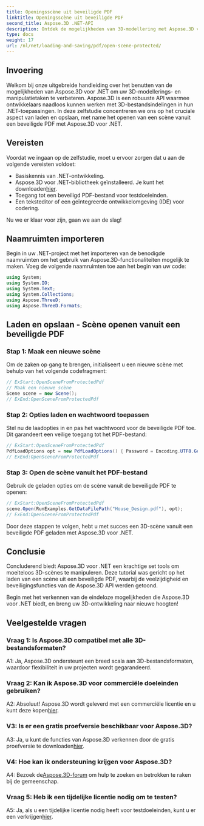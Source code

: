 ```yaml
---
title: Openingsscène uit beveiligde PDF
linktitle: Openingsscène uit beveiligde PDF
second_title: Aspose.3D .NET-API
description: Ontdek de mogelijkheden van 3D-modellering met Aspose.3D voor .NET. Leer hoe u scènes uit beveiligde PDF's opent in onze stapsgewijze handleiding.
type: docs
weight: 17
url: /nl/net/loading-and-saving/pdf/open-scene-protected/
---
```

## Invoering

Welkom bij onze uitgebreide handleiding over het benutten van de mogelijkheden van Aspose.3D voor .NET om uw 3D-modellerings- en manipulatietaken te verbeteren. Aspose.3D is een robuuste API waarmee ontwikkelaars naadloos kunnen werken met 3D-bestandsindelingen in hun .NET-toepassingen. In deze zelfstudie concentreren we ons op het cruciale aspect van laden en opslaan, met name het openen van een scène vanuit een beveiligde PDF met Aspose.3D voor .NET.

## Vereisten

Voordat we ingaan op de zelfstudie, moet u ervoor zorgen dat u aan de volgende vereisten voldoet:

- Basiskennis van .NET-ontwikkeling.
-  Aspose.3D voor .NET-bibliotheek geïnstalleerd. Je kunt het downloaden[hier](https://releases.aspose.com/3d/net/).
- Toegang tot een beveiligd PDF-bestand voor testdoeleinden.
- Een teksteditor of een geïntegreerde ontwikkelomgeving (IDE) voor codering.

Nu we er klaar voor zijn, gaan we aan de slag!

## Naamruimten importeren

Begin in uw .NET-project met het importeren van de benodigde naamruimten om het gebruik van Aspose.3D-functionaliteiten mogelijk te maken. Voeg de volgende naamruimten toe aan het begin van uw code:

```csharp
using System;
using System.IO;
using System.Text;
using System.Collections;
using Aspose.ThreeD;
using Aspose.ThreeD.Formats;
```

## Laden en opslaan - Scène openen vanuit een beveiligde PDF

### Stap 1: Maak een nieuwe scène

Om de zaken op gang te brengen, initialiseert u een nieuwe scène met behulp van het volgende codefragment:

```csharp
// ExStart:OpenSceneFromProtectedPdf
// Maak een nieuwe scène
Scene scene = new Scene();
// ExEnd:OpenSceneFromProtectedPdf
```

### Stap 2: Opties laden en wachtwoord toepassen

Stel nu de laadopties in en pas het wachtwoord voor de beveiligde PDF toe. Dit garandeert een veilige toegang tot het PDF-bestand:

```csharp
// ExStart:OpenSceneFromProtectedPdf
PdfLoadOptions opt = new PdfLoadOptions() { Password = Encoding.UTF8.GetBytes("password") };
// ExEnd:OpenSceneFromProtectedPdf
```

### Stap 3: Open de scène vanuit het PDF-bestand

Gebruik de geladen opties om de scène vanuit de beveiligde PDF te openen:

```csharp
// ExStart:OpenSceneFromProtectedPdf
scene.Open(RunExamples.GetDataFilePath("House_Design.pdf"), opt);
// ExEnd:OpenSceneFromProtectedPdf
```

Door deze stappen te volgen, hebt u met succes een 3D-scène vanuit een beveiligde PDF geladen met Aspose.3D voor .NET.

## Conclusie

Concluderend biedt Aspose.3D voor .NET een krachtige set tools om moeiteloos 3D-scènes te manipuleren. Deze tutorial was gericht op het laden van een scène uit een beveiligde PDF, waarbij de veelzijdigheid en beveiligingsfuncties van de Aspose.3D API werden getoond.

Begin met het verkennen van de eindeloze mogelijkheden die Aspose.3D voor .NET biedt, en breng uw 3D-ontwikkeling naar nieuwe hoogten!

## Veelgestelde vragen

### Vraag 1: Is Aspose.3D compatibel met alle 3D-bestandsformaten?

A1: Ja, Aspose.3D ondersteunt een breed scala aan 3D-bestandsformaten, waardoor flexibiliteit in uw projecten wordt gegarandeerd.

### Vraag 2: Kan ik Aspose.3D voor commerciële doeleinden gebruiken?

 A2: Absoluut! Aspose.3D wordt geleverd met een commerciële licentie en u kunt deze kopen[hier](https://purchase.aspose.com/buy).

### V3: Is er een gratis proefversie beschikbaar voor Aspose.3D?

 A3: Ja, u kunt de functies van Aspose.3D verkennen door de gratis proefversie te downloaden[hier](https://releases.aspose.com/).

### V4: Hoe kan ik ondersteuning krijgen voor Aspose.3D?

 A4: Bezoek de[Aspose.3D-forum](https://forum.aspose.com/c/3d/18) om hulp te zoeken en betrokken te raken bij de gemeenschap.

### Vraag 5: Heb ik een tijdelijke licentie nodig om te testen?

 A5: Ja, als u een tijdelijke licentie nodig heeft voor testdoeleinden, kunt u er een verkrijgen[hier](https://purchase.aspose.com/temporary-license/).